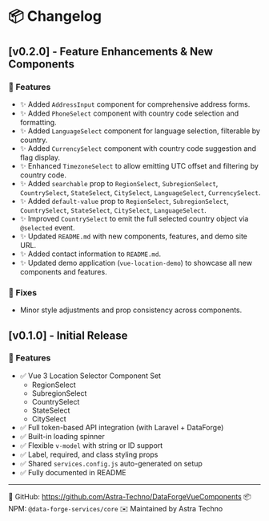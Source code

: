 # 📦 Changelog

## [v0.2.0] - Feature Enhancements & New Components

### 🎉 Features

- ✨ Added `AddressInput` component for comprehensive address forms.
- ✨ Added `PhoneSelect` component with country code selection and formatting.
- ✨ Added `LanguageSelect` component for language selection, filterable by country.
- ✨ Added `CurrencySelect` component with country code suggestion and flag display.
- ✨ Enhanced `TimezoneSelect` to allow emitting UTC offset and filtering by country code.
- ✨ Added `searchable` prop to `RegionSelect`, `SubregionSelect`, `CountrySelect`, `StateSelect`, `CitySelect`, `LanguageSelect`, `CurrencySelect`.
- ✨ Added `default-value` prop to `RegionSelect`, `SubregionSelect`, `CountrySelect`, `StateSelect`, `CitySelect`, `LanguageSelect`.
- ✨ Improved `CountrySelect` to emit the full selected country object via `@selected` event.
- ✨ Updated `README.md` with new components, features, and demo site URL.
- ✨ Added contact information to `README.md`.
- ✨ Updated demo application (`vue-location-demo`) to showcase all new components and features.

### 🐛 Fixes

- Minor style adjustments and prop consistency across components.

## [v0.1.0] - Initial Release

### 🎉 Features

- ✅ Vue 3 Location Selector Component Set
  - RegionSelect
  - SubregionSelect
  - CountrySelect
  - StateSelect
  - CitySelect
- ✅ Full token-based API integration (with Laravel + DataForge)
- ✅ Built-in loading spinner
- ✅ Flexible `v-model` with string or ID support
- ✅ Label, required, and class styling props
- ✅ Shared `services.config.js` auto-generated on setup
- ✅ Fully documented in README

---

🔗 GitHub: https://github.com/Astra-Techno/DataForgeVueComponents
📦 NPM: `@data-forge-services/core`
✉️ Maintained by Astra Techno
